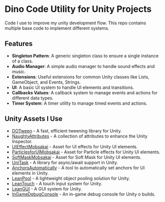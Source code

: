 # Dino Code Utility for Unity Projects
Code I use to improve my unity development flow. This repo contains multiple base code to implement different systems.
## Features
- **Singleton Pattern**: A generic singleton class to ensure a single instance of a class.
- **Audio Manager**: A simple audio manager to handle sound effects and music.
- **Extensions**: Useful extensions for common Unity classes like Lists, GameObject, and Events, Strings.
- **UI**: A basic UI system to handle UI elements and transitions.
- **Callbacks Values**: A callback system to manage events and actions for different data types.
- **Timer System**: A timer utility to manage timed events and actions.

## Unity Assets I Use
- [DOTween](http://dotween.demigiant.com) - A fast, efficient tweening library for Unity.
- [NaughtyAttributes](https://dbrizov.github.io/na-docs) - A collection of attributes to enhance the Unity Inspector.
- [UIEffectMobsakai](https://github.com/mob-sakai/UIEffect) - Asset for UI effects for Unity UI elements.
- [ParticlesforUIMobsakai](https://github.com/mob-sakai/ParticleEffectForUGUI) - Asset for Particle effects for Unity UI elements.
- [SoftMaskMobsakai](https://github.com/mob-sakai/SoftMaskForUGUI) - Asset for Soft Mask for Unity UI elements.
- [UniTask](https://github.com/Cysharp/UniTask) - A library for async/await support in Unity.
- [AnchorsAutomatically](https://assetstore.unity.com/packages/tools/gui/ugui-ui-anchor-automatically-194621) - A tool to automatically set anchors for UI elements in Unity.
- [LeanPool](https://assetstore.unity.com/packages/tools/utilities/lean-pool-35666) - A lightweight object pooling solution for Unity.
- [LeanTouch](https://assetstore.unity.com/packages/tools/input-management/lean-touch-30111) - A touch input system for Unity.
- [LeanGUI](https://assetstore.unity.com/packages/tools/gui/lean-gui-72138) - A GUI system for Unity.
- [InGameDebugConsole](https://assetstore.unity.com/packages/tools/gui/in-game-debug-console-68068) - An in-game debug console for Unity o builds.